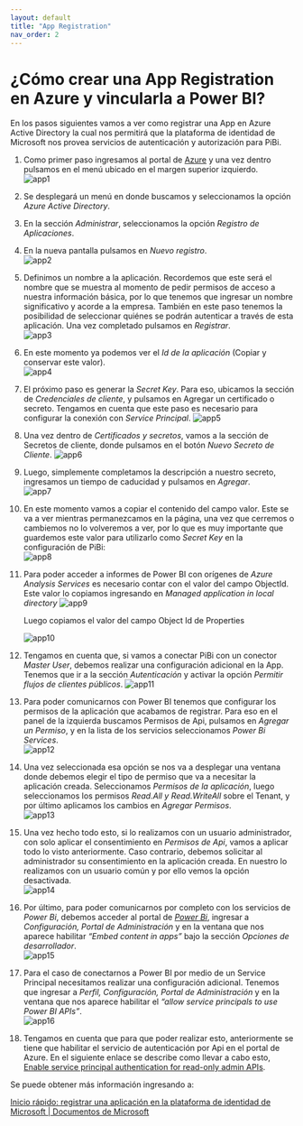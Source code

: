 ```yaml
---
layout: default
title: "App Registration"
nav_order: 2
---
```


# ¿Cómo crear una App Registration en Azure y vincularla a Power BI? 

En los pasos siguientes vamos a ver como registrar una App en Azure Active Directory la cual nos permitirá que la plataforma de identidad de Microsoft nos provea servicios de autenticación y autorización para PiBi. 
1. Como primer paso ingresamos al portal de [Azure](https://portal.azure.com/) y una vez dentro pulsamos en el menú ubicado en el margen superior izquierdo.   
![app1](Media/App%20registration/menu%20azure.PNG)
2. Se desplegará un menú en donde buscamos y seleccionamos la opción *Azure Active Directory*. 
3. En la sección *Administrar*, seleccionamos la opción *Registro de Aplicaciones*.
4. En la nueva pantalla pulsamos en *Nuevo registro*.  
![app2](Media/App%20registration/nueva%20app.PNG)
5. Definimos un nombre a la aplicación. Recordemos que este será el nombre que se muestra al momento de pedir permisos de acceso a nuestra información básica, por lo que tenemos que ingresar un nombre significativo y acorde a la empresa. También en este paso tenemos la posibilidad de seleccionar quiénes se podrán autenticar a través de esta aplicación. Una vez completado pulsamos en *Registrar*.  
![app3](Media/App%20registration/Registrar%20app.PNG)
6. En este momento ya podemos ver el *Id de la aplicación* (Copiar y conservar este valor).  
![app4](Media/App%20registration/app%20id.PNG)
7. El próximo paso es generar la *Secret Key*. Para eso, ubicamos la sección de *Credenciales de cliente*, y pulsamos en Agregar un certificado o secreto. Tengamos en cuenta que este paso es necesario para configurar la conexión con *Service Principal*. 
![app5](Media/App%20registration/agregar%20secreto.PNG)
8. Una vez dentro de *Certificados y secretos*, vamos a la sección de Secretos de cliente, donde pulsamos en el botón *Nuevo Secreto de Cliente*. 
![app6](Media/App%20registration/nuevo%20secreto.PNG)
9. Luego, simplemente completamos la descripción a nuestro secreto, ingresamos un tiempo de caducidad y pulsamos en *Agregar*.  
![app7](Media/App%20registration/datos%20secreto.PNG)
10. En este momento vamos a copiar el contenido del campo valor. Este se va a ver mientras permanezcamos en la página, una vez que cerremos o cambiemos no lo volveremos a ver, por lo que es muy importante que guardemos este valor para utilizarlo como *Secret Key* en la configuración de PiBi:  
![app8](Media/App%20registration/secret%20key.PNG)
11. Para poder acceder a informes de Power BI con orígenes de *Azure Analysis Services* es necesario contar con el valor del campo ObjectId. Este valor lo copiamos ingresando en *Managed application in local directory* 
![app9](Media/App%20registration/objectId1.png)

     Luego copiamos el valor del campo Object Id de Properties

     ![app10](Media/App%20registration/objectId2.png)
12. Tengamos en cuenta que, si vamos a conectar PiBi con un conector *Master User*, debemos realizar una configuración adicional en la App. Tenemos que ir a la sección *Autenticación* y activar la opción *Permitir flujos de clientes públicos*.
![app11](Media/App%20registration/app%20auth.PNG)
13. Para poder comunicarnos con Power BI tenemos que configurar los permisos de la aplicación que acabamos de registrar. Para eso en el panel de la izquierda buscamos Permisos de Api, pulsamos en *Agregar un Permiso*, y en la lista de los servicios seleccionamos *Power Bi Services*.  
![app12](Media/App%20registration/permisos%20de%20api.PNG)
14. Una vez seleccionada esa opción se nos va a desplegar una ventana donde debemos elegir el tipo de permiso que va a necesitar la aplicación creada. Seleccionamos *Permisos de la aplicación*, luego seleccionamos los permisos *Read.All y Read.WriteAll* sobre el Tenant, y por último aplicamos los cambios en *Agregar Permisos*.  
![app13](Media/App%20registration/agregar%20permisos.PNG)
15. Una vez hecho todo esto, si lo realizamos con un usuario administrador, con solo aplicar el consentimiento en *Permisos de Api*, vamos a aplicar todo lo visto anteriormente. Caso contrario, debemos solicitar al administrador su consentimiento en la aplicación creada.
En nuestro lo realizamos con un usuario común y por ello vemos la opción desactivada.  
![app14](Media/App%20registration/permisos%20admin.PNG)
16. Por último, para poder comunicarnos por completo con los servicios de *Power Bi*, debemos acceder al portal de [*Power Bi*](https://app.powerbi.com/), ingresar a *Configuración, Portal de Administración* y en la ventana que nos aparece habilitar *“Embed content in apps”* bajo la sección *Opciones de desarrollador*.  
![app15](Media/App%20registration/PBI%20embed%20content.png)
17. Para el caso de conectarnos a Power BI por medio de un Service Principal necesitamos realizar una configuración adicional. Tenemos que ingresar a *Perfil, Configuración, Portal de Administración* y en la ventana que nos aparece habilitar el *“allow service principals to use Power BI APIs”*.  
![app16](Media/App%20registration/PBI%20service%20principal.png)
18. Tengamos en cuenta que para que poder realizar esto, anteriormente se tiene que habilitar el servicio de autenticación por Api en el portal de Azure. En el siguiente enlace se describe como llevar a cabo esto, [Enable service principal authentication for read-only admin APIs](https://docs.microsoft.com/en-us/power-bi/admin/read-only-apis-service-principal-authentication).

Se puede obtener más información ingresando a: 

[Inicio rápido: registrar una aplicación en la plataforma de identidad de Microsoft | Documentos de Microsoft](https://docs.microsoft.com/en-us/azure/active-directory/develop/quickstart-register-app?source=docs)